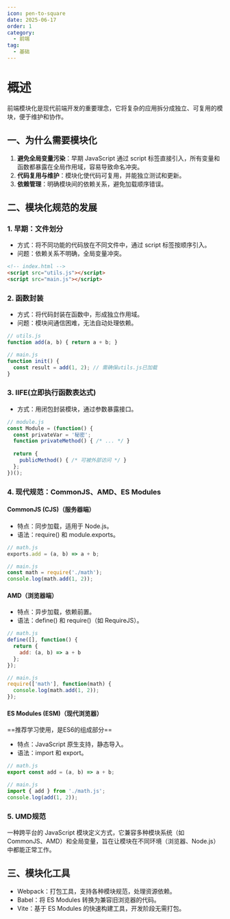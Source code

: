 ```yaml
---
icon: pen-to-square
date: 2025-06-17
order: 1
category:
  - 前端
tag:
  - 基础
---
```


# 概述

前端模块化是现代前端开发的重要理念，它将复杂的应用拆分成独立、可复用的模块，便于维护和协作。

## 一、为什么需要模块化

1. **避免全局变量污染**：早期 JavaScript 通过 script 标签直接引入，所有变量和函数都暴露在全局作用域，容易导致命名冲突。
2. **代码复用与维护**：模块化使代码可复用，并能独立测试和更新。
3. **依赖管理**：明确模块间的依赖关系，避免加载顺序错误。

## 二、模块化规范的发展

### 1. 早期：文件划分

- 方式：将不同功能的代码放在不同文件中，通过 script 标签按顺序引入。
- 问题：依赖关系不明确，全局变量冲突。

```html
<!-- index.html -->
<script src="utils.js"></script>
<script src="main.js"></script>
```

### 2. 函数封装

- 方式：将代码封装在函数中，形成独立作用域。
- 问题：模块间通信困难，无法自动处理依赖。

```javascript
// utils.js
function add(a, b) { return a + b; }

// main.js
function init() {
  const result = add(1, 2); // 需确保utils.js已加载
}
```

### 3. IIFE(立即执行函数表达式)

- 方式：用闭包封装模块，通过参数暴露接口。

```javascript
// module.js
const Module = (function() {
  const privateVar = '秘密';
  function privateMethod() { /* ... */ }
  
  return {
    publicMethod() { /* 可被外部访问 */ }
  };
})();
```

### 4. 现代规范：CommonJS、AMD、ES Modules

#### CommonJS (CJS)（服务器端）

- 特点：同步加载，适用于 Node.js。
- 语法：require() 和 module.exports。

```javascript
// math.js
exports.add = (a, b) => a + b;

// main.js
const math = require('./math');
console.log(math.add(1, 2));
```

#### AMD（浏览器端）

- 特点：异步加载，依赖前置。
- 语法：define() 和 require()（如 RequireJS）。

```javascript
// math.js
define([], function() {
  return {
    add: (a, b) => a + b
  };
});

// main.js
require(['math'], function(math) {
  console.log(math.add(1, 2));
});
```

#### ES Modules (ESM)（现代浏览器）

==推荐学习使用，是ES6的组成部分==

- 特点：JavaScript 原生支持，静态导入。
- 语法：import 和 export。

```javascript
// math.js
export const add = (a, b) => a + b;

// main.js
import { add } from './math.js';
console.log(add(1, 2));
```

### 5. UMD规范

一种跨平台的 JavaScript 模块定义方式，它兼容多种模块系统（如 CommonJS、AMD）和全局变量，旨在让模块在不同环境（浏览器、Node.js）中都能正常工作。

## 三、模块化工具

- Webpack：打包工具，支持各种模块规范，处理资源依赖。
- Babel：将 ES Modules 转换为兼容旧浏览器的代码。
- Vite：基于 ES Modules 的快速构建工具，开发阶段无需打包。
